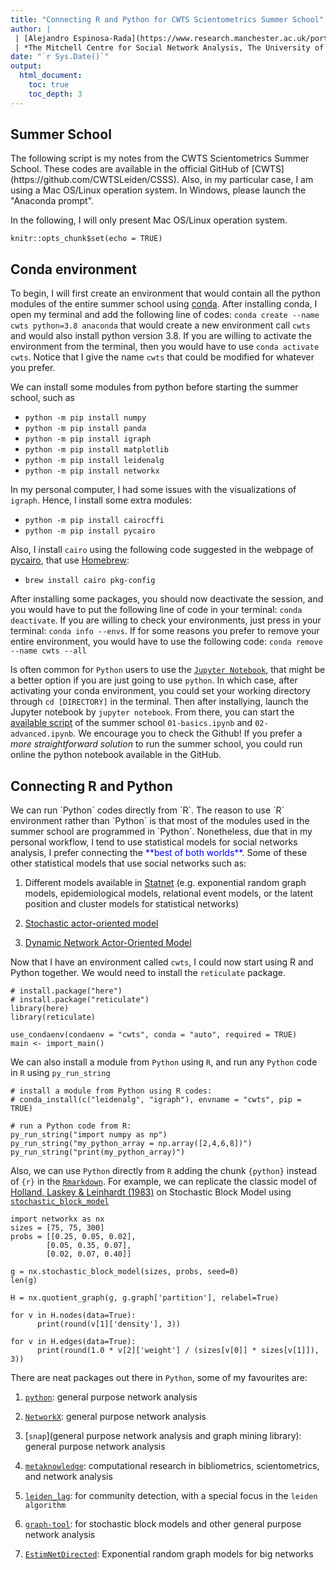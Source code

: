 ```yaml
---
title: "Connecting R and Python for CWTS Scientometrics Summer School"
author: |
 | [Alejandro Espinosa-Rada](https://www.research.manchester.ac.uk/portal/en/researchers/alejandro-espinosa(4ed72800-e02b-47a8-a958-640b6a07f563).html)
 | *The Mitchell Centre for Social Network Analysis, The University of Manchester*
date: "`r Sys.Date()`"
output: 
  html_document:
    toc: true
    toc_depth: 3
---
```


## Summer School

<div class="alert alert-success">
The following script is my notes from the CWTS Scientometrics Summer School. These codes are available in the official GitHub of [CWTS](https://github.com/CWTSLeiden/CSSS). Also, in my particular case, I am using a Mac OS/Linux operation system. In Windows, please launch the "Anaconda prompt". 
</div>

In the following, I will only present Mac OS/Linux operation system.

```{r setup, include=FALSE}
knitr::opts_chunk$set(echo = TRUE)
```

## Conda environment

To begin, I will first create an environment that would contain all the python modules of the entire summer school using [conda](https://docs.conda.io/). After installing conda, I open my terminal and add the following line of codes: `conda create --name cwts python=3.8 anaconda` that would create a new environment call `cwts` and would also install python version 3.8. If you are willing to activate the environment from the terminal, then you would have to use `conda activate cwts`. Notice that I give the name `cwts` that could be modified for whatever you prefer.

We can install some modules from python before starting the summer school, such as 

- `python -m pip install numpy`
- `python -m pip install panda`
- `python -m pip install igraph`
- `python -m pip install matplotlib`
- `python -m pip install leidenalg`
- `python -m pip install networkx`

In my personal computer, I had some issues with the visualizations of `igraph`. Hence, I install some extra modules:

- `python -m pip install cairocffi`
- `python -m pip install pycairo`

Also, I install `cairo` using the following code suggested in the webpage of [pycairo](https://pycairo.readthedocs.io/en/latest/getting_started.html), that use [Homebrew](https://brew.sh):

- `brew install cairo pkg-config`

After installing some packages, you should now deactivate the session, and you would have to put the following line of code in your terminal: `conda deactivate`. If you are willing to check your environments, just press in your terminal: `conda info --envs`. If for some reasons you prefer to remove your entire environment, you would have to use the following code: `conda remove --name cwts --all`

Is often common for `Python` users to use the [`Jupyter Notebook`](https://jupyter.org), that might be a better option if you are just going to use `python`. In which case, after activating your conda environment, you could set your working directory through `cd [DIRECTORY]` in the terminal. Then after installying, launch the Jupyter notebook by `jupyter notebook`. From there, you can start the [available script](https://github.com/CWTSLeiden/CSSS) of the summer school `01-basics.ipynb` and `02-advanced.ipynb`. We encourage you to check the Github! If you prefer a *more straightforward solution* to run the summer school, you could run online the python notebook available in the GitHub. 


## Connecting R and Python

<div class="alert alert-success">
We can run `Python` codes directly from `R`. The reason to use `R` environment rather than `Python` is that most of the modules used in the summer school are programmed in `Python`. Nonetheless, due that in my personal workflow, I tend to use statistical models for social networks analysis, I prefer connecting the <span style="color:blue">**best of both worlds**</span>. Some of these other statistical models that use social networks such as:  

1. Different models available in [Statnet](http://statnet.org) (e.g. exponential random graph models, epidemiological models, relational event models, or the latent position and cluster models for statistical networks)

2. [Stochastic actor-oriented model](https://www.stats.ox.ac.uk/~snijders/siena/)

3. [Dynamic Network Actor-Oriented Model](https://github.com/snlab-ch/goldfish)
</div>

Now that I have an environment called `cwts`, I could now start using R and Python together. We would need to install the `reticulate` package.
```{r, message=FALSE}
# install.package("here")
# install.package("reticulate")
library(here)
library(reticulate)

use_condaenv(condaenv = "cwts", conda = "auto", required = TRUE)
main <- import_main()

```

We can also install a module from `Python` using `R`, and run any `Python` code in `R` using `py_run_string`
```{r}
# install a module from Python using R codes:
# conda_install(c("leidenalg", "igraph"), envname = "cwts", pip = TRUE)

# run a Python code from R:
py_run_string("import numpy as np")
py_run_string("my_python_array = np.array([2,4,6,8])")
py_run_string("print(my_python_array)")

```

Also, we can use `Python` directly from `R` adding the chunk `{python}` instead of `{r}` in the [`Rmarkdown`](https://rmarkdown.rstudio.com). For example, we can replicate the classic model of [Holland, Laskey & Leinhardt (1983)](https://www.sciencedirect.com/science/article/pii/0378873383900217) on Stochastic Block Model using [`stochastic_block_model`](https://networkx.github.io/documentation/stable/reference/generated/networkx.generators.community.stochastic_block_model.html)
```{python results="hide"}
import networkx as nx
sizes = [75, 75, 300]
probs = [[0.25, 0.05, 0.02],
        [0.05, 0.35, 0.07],
        [0.02, 0.07, 0.40]]
        
g = nx.stochastic_block_model(sizes, probs, seed=0)
len(g)

H = nx.quotient_graph(g, g.graph['partition'], relabel=True)

for v in H.nodes(data=True):
      print(round(v[1]['density'], 3))
      
for v in H.edges(data=True):
      print(round(1.0 * v[2]['weight'] / (sizes[v[0]] * sizes[v[1]]), 3))

```

There are neat packages out there in `Python`, some of my favourites are:

1. [`python`](https://igraph.org/python/):  general purpose network analysis

2. [`NetworkX`](https://networkx.github.io):  general purpose network analysis

3. [`snap`](general purpose network analysis and graph mining library): general purpose network analysis

4. [`metaknowledge`](https://metaknowledge.readthedocs.io/en/latest/): computational research in bibliometrics, scientometrics, and network analysis

5. [`leiden_lag`](https://leidenalg.readthedocs.io/en/stable/): for community detection, with a special focus in the `leiden algorithm`

6. [`graph-tool`](https://graph-tool.skewed.de): for stochastic block models and other general purpose network analysis

7. [`EstimNetDirected`](https://github.com/stivalaa/EstimNetDirected): Exponential random graph models for big networks
